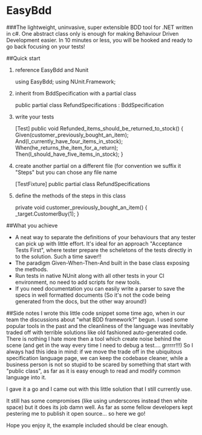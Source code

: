 # EasyBdd 
###The lightweight, uninvasive, super extensible BDD tool for .NET written in c#. 
One abstract class only is enough for making Behaviour Driven Development easier.
In 10 minutes or less, you will be hooked and ready to go back focusing on your tests!

##Quick start
  1) reference EasyBdd and Nunit

        using EasyBdd;
        using NUnit.Framework;

  2) inherit from BddSpecification with a partial class

        public partial class RefundSpecifications : BddSpecification

  3) write your tests

        [Test]
        public void Refunded_items_should_be_returned_to_stock()
        {
            Given(customer_previously_bought_an_item);
            And(I_currently_have_four_items_in_stock);
            When(he_returns_the_item_for_a_return);
            Then(I_should_have_five_items_in_stock);
        }

  4) create another partial on a different file (for convention we suffix it "Steps" but you can chose any file name

        [TestFixture]
        public partial class RefundSpecifications

  5) define the methods of the steps in this class

        private void customer_previously_bought_an_item()
        {
            _target.CustomerBuy(1);
        }

##What you achieve
  - A neat way to separate the definitions of your behaviours that any tester can pick up with little effort. It's ideal for an approach "Acceptance Tests First", where tester prepare the scheletons of the tests directly in to the solution. Such a time saver!!
  - The paradigm Given-When-Then-And built in the base class exposing the methods. 
  - Run tests in native NUnit along with all other tests in your CI environment, no need to add scripts for new tools.
  - If you need documentation you can easily write a parser to save the specs in well formatted documents 
  (So it's not the code being generated from the docs, but the other way around!)

##Side notes
I wrote this little code snippet some time ago, when in our team the discussions about "what BDD framework?" begun. I used some popular tools in the past and the cleanliness of the language was inevitably traded off with terrible solutions like old fashioned auto-generated code. There is nothing I hate more then a tool which create noise behind the scene (and get in the way every time I need to debug a test.... grrrrr!!!) So I always had this idea in mind: if we move the trade off in the ubiquitous specification language page, we can keep the codebase cleaner, while a business person is not so stupid to be scared by something that start with "public class", as far as it is easy enough to read and modify common language into it.

I gave it a go and I came out with this little solution that I still currently use.

It still has some compromises (like using underscores instead then white space) but it does its job damn well. As far as some fellow developers kept pestering me to publish it open source... so here we go!

Hope you enjoy it, the example included should be clear enough.